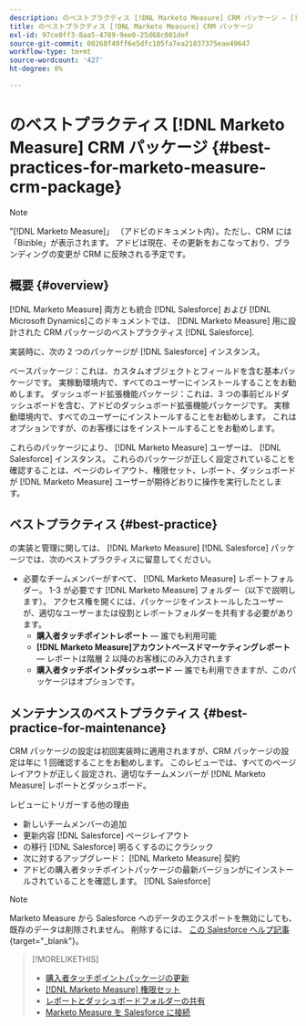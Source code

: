 ```yaml
---
description: のベストプラクティス [!DNL Marketo Measure] CRM パッケージ — [!DNL Marketo Measure]  — 製品ドキュメント
title: のベストプラクティス [!DNL Marketo Measure] CRM パッケージ
exl-id: 97ce0ff3-8aa5-4789-9ee0-25d68c001def
source-git-commit: 00268f49ff6e5dfc105fa7ea21837375eae49647
workflow-type: tm+mt
source-wordcount: '427'
ht-degree: 0%

---
```


# のベストプラクティス [!DNL Marketo Measure] CRM パッケージ {#best-practices-for-marketo-measure-crm-package}

>[!NOTE]
>
>&quot;[!DNL Marketo Measure]」 （アドビのドキュメント内）。ただし、CRM には「Bizible」が表示されます。 アドビは現在、その更新をおこなっており、ブランディングの変更が CRM に反映される予定です。

## 概要 {#overview}

[!DNL Marketo Measure] 両方とも統合 [!DNL Salesforce] および [!DNL Microsoft Dynamics]このドキュメントでは、 [!DNL Marketo Measure] 用に設計された CRM パッケージのベストプラクティス [!DNL Salesforce].

実装時に、次の 2 つのパッケージが [!DNL Salesforce] インスタンス。

ベースパッケージ：これは、カスタムオブジェクトとフィールドを含む基本パッケージです。 実稼動環境内で、すべてのユーザーにインストールすることをお勧めします。
ダッシュボード拡張機能パッケージ：これは、3 つの事前ビルドダッシュボードを含む、アドビのダッシュボード拡張機能パッケージです。 実稼動環境内で、すべてのユーザーにインストールすることをお勧めします。 これはオプションですが、のお客様にはをインストールすることをお勧めします。

これらのパッケージにより、 [!DNL Marketo Measure] ユーザーは、 [!DNL Salesforce] インスタンス。 これらのパッケージが正しく設定されていることを確認することは、ページのレイアウト、権限セット、レポート、ダッシュボードが [!DNL Marketo Measure] ユーザーが期待どおりに操作を実行したとします。

## ベストプラクティス {#best-practice}

の実装と管理に関しては、 [!DNL Marketo Measure] [!DNL Salesforce] パッケージでは、次のベストプラクティスに留意してください。

* 必要なチームメンバーがすべて、 [!DNL Marketo Measure] レポートフォルダー。 1-3 が必要です [!DNL Marketo Measure] フォルダー（以下で説明します）。 アクセス権を開くには、パッケージをインストールしたユーザーが、適切なユーザーまたは役割とレポートフォルダーを共有する必要があります。
   * **購入者タッチポイントレポート**  — 誰でも利用可能
   * **[!DNL Marketo Measure]アカウントベースドマーケティングレポート**  — レポートは階層 2 以降のお客様にのみ入力されます
   * **購入者タッチポイントダッシュボード**  — 誰でも利用できますが、このパッケージはオプションです。

## メンテナンスのベストプラクティス {#best-practice-for-maintenance}

CRM パッケージの設定は初回実装時に適用されますが、CRM パッケージの設定は年に 1 回確認することをお勧めします。 このレビューでは、すべてのページレイアウトが正しく設定され、適切なチームメンバーが [!DNL Marketo Measure] レポートとダッシュボード。

レビューにトリガーする他の理由

* 新しいチームメンバーの追加
* 更新内容 [!DNL Salesforce] ページレイアウト
* の移行 [!DNL Salesforce] 明るくするのにクラシック
* 次に対するアップグレード： [!DNL Marketo Measure] 契約
* アドビの購入者タッチポイントパッケージの最新バージョンがにインストールされていることを確認します。 [!DNL Salesforce]

>[!NOTE]
>
>Marketo Measure から Salesforce へのデータのエクスポートを無効にしても、既存のデータは削除されません。 削除するには、 [この Salesforce ヘルプ記事](https://help.salesforce.com/s/articleView?id=sf.c360_a_delete_data_stream_records.htm&amp;type=5){target=&quot;_blank&quot;}。

>[!MORELIKETHIS]
>
>* [購入者タッチポイントパッケージの更新](/help/configuration-and-setup/marketo-measure-and-salesforce/marketo-measure-salesforce-package-installation-and-set-up.md)
>* [[!DNL Marketo Measure] 権限セット](/help/configuration-and-setup/marketo-measure-and-salesforce/marketo-measure-permission-sets.md)
>* [レポートとダッシュボードフォルダーの共有](https://help.salesforce.com/articleView?id=analytics_share_folder.htm&amp;type=0)
>* [Marketo Measure を Salesforce に接続](/help/configuration-and-setup/marketo-measure-and-salesforce/connect-marketo-measure-to-salesforce.md)

